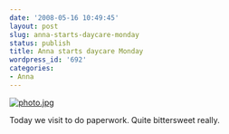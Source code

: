 ```yaml
---
date: '2008-05-16 10:49:45'
layout: post
slug: anna-starts-daycare-monday
status: publish
title: Anna starts daycare Monday
wordpress_id: '692'
categories:
- Anna
---
```





[![photo.jpg](http://fnord.phfactor.net/wp-photos/thumb.20080516-104945-1.jpg)](http://fnord.phfactor.net/wp-photos/20080516-104945-1.jpg)


Today we visit to do paperwork. Quite bittersweet really.
